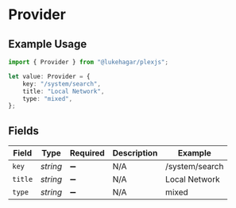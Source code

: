 # Provider

## Example Usage

```typescript
import { Provider } from "@lukehagar/plexjs";

let value: Provider = {
    key: "/system/search",
    title: "Local Network",
    type: "mixed",
};
```

## Fields

| Field              | Type               | Required           | Description        | Example            |
| ------------------ | ------------------ | ------------------ | ------------------ | ------------------ |
| `key`              | *string*           | :heavy_minus_sign: | N/A                | /system/search     |
| `title`            | *string*           | :heavy_minus_sign: | N/A                | Local Network      |
| `type`             | *string*           | :heavy_minus_sign: | N/A                | mixed              |